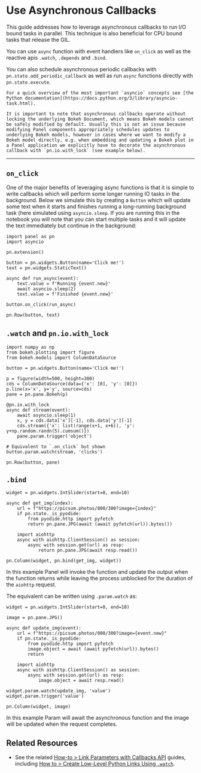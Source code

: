 # Use Asynchronous Callbacks

This guide addresses how to leverage asynchronous callbacks to run I/O bound tasks in parallel. This technique is also beneficial for CPU bound tasks that release the GIL.

You can use `async` function with event handlers like `on_click` as well as the reactive apis `.watch`, `.depends` and `.bind`.

You can also schedule asynchronous periodic callbacks with `pn.state.add_periodic_callback` as well as run `async` functions directly with `pn.state.execute`.

```{admonition} Prerequisites
For a quick overview of the most important `asyncio` concepts see [the Python documentation](https://docs.python.org/3/library/asyncio-task.html).
```

```{admonition} Bokeh Models
It is important to note that asynchronous callbacks operate without locking the underlying Bokeh Document, which means Bokeh models cannot be safely modified by default. Usually this is not an issue because modifying Panel components appropriately schedules updates to underlying Bokeh models, however in cases where we want to modify a Bokeh model directly, e.g. when embedding and updating a Bokeh plot in a Panel application we explicitly have to decorate the asynchronous callback with `pn.io.with_lock` (see example below).
```

---

## `on_click`

One of the major benefits of leveraging async functions is that it is simple to write callbacks which will perform some longer running IO tasks in the background. Below we simulate this by creating a `Button` which will update some text when it starts and finishes running a long-running background task (here simulated using `asyncio.sleep`. If you are running this in the notebook you will note that you can start multiple tasks and it will update the text immediately but continue in the background:

```{pyodide}
import panel as pn
import asyncio

pn.extension()

button = pn.widgets.Button(name='Click me!')
text = pn.widgets.StaticText()

async def run_async(event):
    text.value = f'Running {event.new}'
    await asyncio.sleep(2)
    text.value = f'Finished {event.new}'

button.on_click(run_async)

pn.Row(button, text)
```

## `.watch` and `pn.io.with_lock`

```{pyodide}
import numpy as np
from bokeh.plotting import figure
from bokeh.models import ColumnDataSource

button = pn.widgets.Button(name='Click me!')

p = figure(width=500, height=300)
cds = ColumnDataSource(data={'x': [0], 'y': [0]})
p.line(x='x', y='y', source=cds)
pane = pn.pane.Bokeh(p)

@pn.io.with_lock
async def stream(event):
    await asyncio.sleep(1)
    x, y = cds.data['x'][-1], cds.data['y'][-1]
    cds.stream({'x': list(range(x+1, x+6)), 'y': y+np.random.randn(5).cumsum()})
    pane.param.trigger('object')

# Equivalent to `.on_click` but shown
button.param.watch(stream, 'clicks')

pn.Row(button, pane)
```

## `.bind`

```{pyodide}
widget = pn.widgets.IntSlider(start=0, end=10)

async def get_img(index):
    url = f"https://picsum.photos/800/300?image={index}"
    if pn.state._is_pyodide:
        from pyodide.http import pyfetch
        return pn.pane.JPG(await (await pyfetch(url)).bytes())

    import aiohttp
    async with aiohttp.ClientSession() as session:
        async with session.get(url) as resp:
            return pn.pane.JPG(await resp.read())

pn.Column(widget, pn.bind(get_img, widget))
```

In this example Panel will invoke the function and update the output when the function returns while leaving the process unblocked for the duration of the `aiohttp` request.

The equivalent can be written using `.param.watch` as:

```{pyodide}
widget = pn.widgets.IntSlider(start=0, end=10)

image = pn.pane.JPG()

async def update_img(event):
    url = f"https://picsum.photos/800/300?image={event.new}"
    if pn.state._is_pyodide:
        from pyodide.http import pyfetch
        image.object = await (await pyfetch(url)).bytes()
        return

    import aiohttp
    async with aiohttp.ClientSession() as session:
        async with session.get(url) as resp:
            image.object = await resp.read()

widget.param.watch(update_img, 'value')
widget.param.trigger('value')

pn.Column(widget, image)
```

In this example Param will await the asynchronous function and the image will be updated when the request completes.

## Related Resources

- See the related [How-to > Link Parameters with Callbacks API](../links/index.md) guides, including [How to > Create Low-Level Python Links Using `.watch`](../links/watchers.md).
